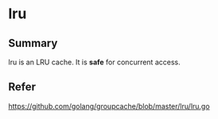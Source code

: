 # lru

## Summary

lru is  an LRU cache. It is **safe** for concurrent access.

## Refer

https://github.com/golang/groupcache/blob/master/lru/lru.go